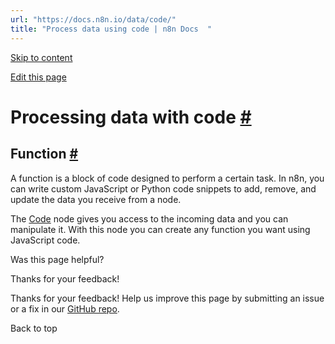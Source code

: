 ```yaml
---
url: "https://docs.n8n.io/data/code/"
title: "Process data using code | n8n Docs  "
---
```


[Skip to content](https://docs.n8n.io/data/code/#processing-data-with-code)

[Edit this page](https://github.com/n8n-io/n8n-docs/edit/main/docs/data/code.md "Edit this page")

# Processing data with code [\#](https://docs.n8n.io/data/code/\#processing-data-with-code "Permanent link")

## Function [\#](https://docs.n8n.io/data/code/\#function "Permanent link")

A function is a block of code designed to perform a certain task. In n8n, you can write custom JavaScript or Python code snippets to add, remove, and update the data you receive from a node.

The [Code](https://docs.n8n.io/integrations/builtin/core-nodes/n8n-nodes-base.code/) node gives you access to the incoming data and you can manipulate it. With this node you can create any function you want using JavaScript code.

Was this page helpful?






Thanks for your feedback!






Thanks for your feedback! Help us improve this page by submitting an issue or a fix in our [GitHub repo](https://github.com/n8n-io/n8n-docs).


Back to top